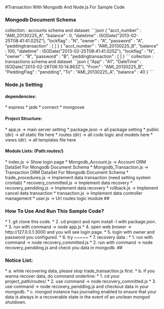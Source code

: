 #Transaction With Mongodb And Node.js For Sample Code

<h3>Mongodb Document Schema</h3>
collection : accounts
schema and dataset:
```json
{
  "acct_number" : "AMI_20130225_A", 
  "balance" : 0, 
  "datetime" : ISODate("2013-02-25T08:41:41.025Z"), 
  "lockflag" : "N", 
  "owner" : "A", 
  "password" : "A", 
  "peddingtransaction" : [ ] 
}
{
  "acct_number" : "AMI_20130225_B",
  "balance" : 100,
  "datetime" : ISODate("2013-02-25T08:41:41.025Z"),
  "lockflag" : "N",
  "owner" : "B",
  "password" : "B",
  "peddingtransaction" : [ ]
}
```
collection : transactions
schema and dataset
```json
{ "App" : "A1", 
  "DateTime" : ISODate("2013-02-26T06:10:14.863Z"), 
  "From" : "AMI_20130225_B", 
  "PeddingFlag" : "pendding", 
  "To" : "AMI_20130225_A", 
  "balance" : 40
}
```
<h3>Node.js Setting</h3>
<h4>dependencies:</h4>
 * express
 * jade
 * connect
 * mongoose

<h4>Project Structure:</h4>
 * app.js       -> main server setting
 * package.json -> all package setting
 * public (dir) -> all static file here
 * routes (dir) -> all code logic and models here
 * views  (dir) -> all templates file here

<h4>Module Lists: (Path:routes/)</h4>
 * index.js               -> Show login page
 * Mongodb_Account.js     -> Account ORM DataSet For Mongodb Document Schema
 * Mongodb_Transaction.js -> Transaction ORM DataSet For Mongodb Document Schema
 * trade_procedures.js    -> Implement data transaction (need setting system crontab)
 * recovery_committed.js  -> Implement data recovery
 * recovery_pendding.js   -> Implement data recovery
 * rollback.js            -> Implement cancel data transaction
 * transaction.js         -> Implement data controller management
 * user.js                -> Url routes logic module
##<h3>How To Use And Run This Sample Code?</h3>
 * 1. git clone this code.
 * 2. cd project and npm install -l with package.json.
 * 3. run with command -> node app.js
 * 4. open web brower -> http://127.0.0.1:3000 and you will see login page.
 * 5. login with owner and password you configured.
 * 6. try ~~~~~
 * 7. recovery data :
   * 1. run with command -> node recovery_committed.js
   * 2. run with command -> node recovery_pendding.js and check you data in mongodb.
##<h3>Notice List:</h3>
 * a. while recovering data, please stop trade_transaction.js first.
 * b. if you wanna recover data, do command onderline:
   * 1. cd  your project_path/routes/
   * 2. use command -> node recovery_committed.js
   * 3. use command -> node recovery_pendding.js and checkout data in your mongodb.
 * c. mongod instance has journaling enabled to ensure that your data is always in a recoverable state
     in the event of an unclean mongod shutdown.
